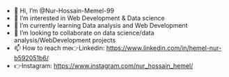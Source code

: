 - 👋 Hi, I’m @Nur-Hossain-Memel-99
- 👀 I’m interested in Web Development & Data science
- 🌱 I’m currently learning Data analysis and Web Development
- 💞️ I’m looking to collaborate on data science/data analysis/WebDevelopment  projects
- 📫 How to reach me👉Linkedin: https://www.linkedin.com/in/hemel-nur-b592051b6/
-  👉Instagram: https://www.instagram.com/nur_hossain_hemel/ 
<!---
Nur-Hossain-Memel-99/Nur-Hossain-Memel-99 is a ✨ special ✨ repository because its `README.md` (this file) appears on your GitHub profile.
You can click the Preview link to take a look at your changes.
--->
